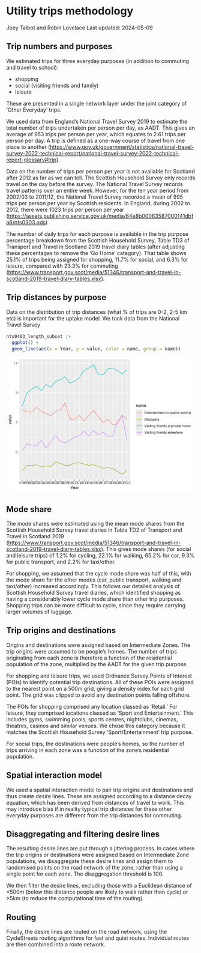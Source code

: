 Utility trips methodology
================
Joey Talbot and Robin Lovelace
Last updated: 2024-05-09

## Trip numbers and purposes

We estimated trips for three everyday purposes (in addition to commuting
and travel to school):

  - shopping
  - social (visiting friends and family)
  - leisure

These are presented in a single network layer under the joint category
of ‘Other Everyday’ trips.

We used data from England’s National Travel Survey 2019 to estimate the
total number of trips undertaken per person per day, as AADT. This gives
an average of 953 trips per person per year, which equates to 2.61 trips
per person per day. A trip is defined as a one-way course of travel from
one place to another
(<https://www.gov.uk/government/statistics/national-travel-survey-2022-technical-report/national-travel-survey-2022-technical-report-glossary#trip>).

Data on the number of trips per person per year is not available for
Scotland after 2012 as far as we can tell. The Scottish Household Survey
only records travel on the day before the survey. The National Travel
Survey records travel patterns over an entire week. However, for the ten
year period from 2002/03 to 2011/12, the National Travel Survey recorded
a mean of 995 trips per person per year by Scottish residents. In
England, during 2002 to 2012, there were 1023 trips per person per year
(<https://assets.publishing.service.gov.uk/media/64e8b00063587000141dbfa6/nts0303.ods>)

The number of daily trips for each purpose is available in the trip
purpose percentage breakdown from the Scottish Household Survey, Table
TD3 of Transport and Travel in Scotland 2019 travel diary tables (after
adjusting these percentages to remove the ‘Go Home’ category). That
table shows 25.1% of trips being assigned for shopping, 11.7% for
social, and 6.3% for leisure, compared with 23.3% for commuting
(<https://www.transport.gov.scot/media/51346/transport-and-travel-in-scotland-2019-travel-diary-tables.xlsx>).

## Trip distances by purpose

Data on the distribution of trip distances (what % of trips are 0-2, 2-5
km etc) is important for the uptake model. We took data from the
National Travel Survey

``` r
nts0403_length_subset |>
  ggplot() +
  geom_line(aes(x = Year, y = value, color = name, group = name)) 
```

![](report-utility-methods_files/figure-gfm/unnamed-chunk-2-1.png)<!-- -->

## Mode share

The mode shares were estimated using the mean mode shares from the
Scottish Household Survey travel diaries in Table TD2 of Transport and
Travel in Scotland 2019
(<https://www.transport.gov.scot/media/51346/transport-and-travel-in-scotland-2019-travel-diary-tables.xlsx>).
This gives mode shares (for social and leisure trips) of 1.2% for
cycling, 22.1% for walking, 65.2% for car, 9.3% for public transport,
and 2.2% for taxi/other.

For shopping, we assumed that the cycle mode share was half of this,
with the mode share for the other modes (car, public transport, walking
and taxi/other) increased accordingly. This follows our detailed
analysis of Scottish Household Survey travel diaries, which identified
shopping as having a considerably lower cycle mode share than other trip
purposes. Shopping trips can be more difficult to cycle, since they
require carrying larger volumes of luggage.

## Trip origins and destinations

Origins and destinations were assigned based on Intermediate Zones. The
trip origins were assumed to be people’s homes. The number of trips
originating from each zone is therefore a function of the residential
population of the zone, multiplied by the AADT for the given trip
purpose.

For shopping and leisure trips, we used Ordnance Survey Points of
Interest (POIs) to identify potential trip destinations. All of these
POIs were assigned to the nearest point on a 500m grid, giving a density
index for each grid point. The grid was clipped to avoid any destination
points falling offshore.

The POIs for shopping comprised any location classed as ‘Retail.’ For
leisure, they comprised locations classed as ‘Sport and Entertainment.’
This includes gyms, swimming pools, sports centres, nightclubs, cinemas,
theatres, casinos and similar venues. We chose this category because it
matches the Scottish Household Survey ‘Sport/Entertainment’ trip
purpose.

For social trips, the destinations were people’s homes, so the number of
trips arriving in each zone was a function of the zone’s residential
population.

## Spatial interaction model

We used a spatial interaction model to pair trip origins and
destinations and thus create desire lines. These are assigned according
to a distance decay equation, which has been derived from distances of
travel to work. This may introduce bias if in reality typical trip
distances for these other everyday purposes are different from the trip
distances for commuting.

## Disaggregating and filtering desire lines

The resulting desire lines are put through a jittering process. In cases
where the trip origins or destinations were assigned based on
Intermediate Zone populations, we disaggregate these desire lines and
assign them to randomised points on the road network of the zone, rather
than using a single point for each zone. The disaggregation threshold is
100.

We then filter the desire lines, excluding those with a Euclidean
distance of \<500m (below this distance people are likely to walk rather
than cycle) or \>5km (to reduce the computational time of the routing).

## Routing

Finally, the desire lines are routed on the road network, using the
CycleStreets routing algorithms for fast and quiet routes. Individual
routes are then combined into a route network.
